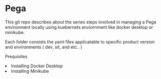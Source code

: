 # Pega
This git repo describes about the series steps involved in managing a Pega environment locally using kuebernets enviornment like docker desktop or minikube. 

Each folder consists the yaml files applicatable to specific product version and environments ( dev, sit, and etc.. )

Prequisites
 <li>Installing Docker Desktop</li>
 <li>Installing Minikube</li>

